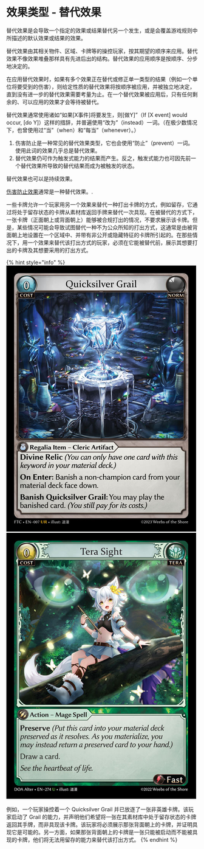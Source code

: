 # 效果类型 - 替代效果

替代效果是会导致一个指定的效果或结果替代另一个发生，或是会覆盖游戏规则中所描述的默认效果或结果的效果。

替代效果由其相关物件、区域、卡牌等的操控玩家，按其期望的顺序来应用。替代效果不像效果堆叠那样具有先进后出的结构。替代效果的应用顺序是按顺序、分步地决定的。

在应用替代效果时，如果有多个效果正在替代或修正单一类型的结果（例如一个单位将要受到的伤害），则给定性质的替代效果将按顺序被应用，并被独立地决定，直到没有进一步的替代效果需要考量为止。在一个替代效果被应用后，只有任何剩余的、可以应用的效果才会等待被替代。

替代效果通常使用诸如“如果\[X事件]将要发生，则\[做Y]”（If \[X event] would occur, \[do Y]）这样的措辞，并普遍使用“改为”（instead）一词。（在极少数情况下，也曾使用过“当”（when）和“每当”（whenever）。）

1. 伤害防止是一种常见的替代效果类型，它也会使用“防止”（prevent）一词。使用此词的效果几乎总是替代效果。
2. 替代效果仍可作为触发式能力的结果而产生。反之，触发式能力也可因先前一个替代效果所导致的替代结果而成为被触发的状态。

替代效果也可以是持续效果。

[伤害防止效果](../you-xi-ji-zhi-shang-hai-fang-zhi.md)通常是一种替代效果。.

一些卡牌允许一个玩家用另一个效果来替代一种打出卡牌的方式，例如留存，它通过将处于留存状态的卡牌从素材库返回手牌来替代一次具现。在被替代的方式下，一张卡牌（正面朝上或背面朝上）能够被合规打出的情况，不要求展示该卡牌。但是，某些情况可能会导致试图替代一种不为公众所知的打出方式，这通常是由被背面朝上地设置在一个区域中、并带有非公开或隐藏特征的卡牌所引起的。在那些情况下，用一个效果来替代该打出方式的玩家，必须在它能被替代前，展示其想要打出的卡牌及其想要采用的打出方式。

{% hint style="info" %}
![](<../../.gitbook/assets/image (7).png>)![](<../../.gitbook/assets/image (8).png>)

例如，一个玩家操控着一个 Quicksilver Grail 并已放逐了一张非英雄卡牌。该玩家启动了 Grail 的能力，并声明他们希望将一张在其素材库中处于留存状态的卡牌返回其手牌，而非具现该卡牌。该玩家将必须展示那张背面朝上的卡牌，并证明具现它是可能的。另一方面，如果那张背面朝上的卡牌是一张只能被启动而不能被具现的卡牌，他们将无法用留存的能力来替代该打出方式。
{% endhint %}

